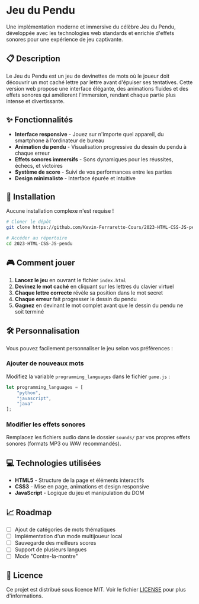 # Jeu du Pendu

Une implémentation moderne et immersive du célèbre Jeu du Pendu, développée avec les technologies web standards et enrichie d'effets sonores pour une expérience de jeu captivante.

## 📋 Description

Le Jeu du Pendu est un jeu de devinettes de mots où le joueur doit découvrir un mot caché lettre par lettre avant d'épuiser ses tentatives. Cette version web propose une interface élégante, des animations fluides et des effets sonores qui améliorent l'immersion, rendant chaque partie plus intense et divertissante.

## ✨ Fonctionnalités

- **Interface responsive** - Jouez sur n'importe quel appareil, du smartphone à l'ordinateur de bureau
- **Animation du pendu** - Visualisation progressive du dessin du pendu à chaque erreur
- **Effets sonores immersifs** - Sons dynamiques pour les réussites, échecs, et victoires
- **Système de score** - Suivi de vos performances entre les parties
- **Design minimaliste** - Interface épurée et intuitive

## 🚀 Installation

Aucune installation complexe n'est requise !

```bash
# Cloner le dépôt
git clone https://github.com/Kevin-Ferraretto-Cours/2023-HTML-CSS-JS-pendu.git

# Accéder au répertoire
cd 2023-HTML-CSS-JS-pendu
```

## 🎮 Comment jouer

1. **Lancez le jeu** en ouvrant le fichier `index.html`
2. **Devinez le mot caché** en cliquant sur les lettres du clavier virtuel
3. **Chaque lettre correcte** révèle sa position dans le mot secret
4. **Chaque erreur** fait progresser le dessin du pendu
5. **Gagnez** en devinant le mot complet avant que le dessin du pendu ne soit terminé

## 🛠️ Personnalisation

Vous pouvez facilement personnaliser le jeu selon vos préférences :

### Ajouter de nouveaux mots
Modifiez la variable `programming_languages` dans le fichier `game.js` :

```javascript
let programming_languages = [
	"python",
	"javascript",
	"java"
];
```

### Modifier les effets sonores
Remplacez les fichiers audio dans le dossier `sounds/` par vos propres effets sonores (formats MP3 ou WAV recommandés).

## 💻 Technologies utilisées

- **HTML5** - Structure de la page et éléments interactifs
- **CSS3** - Mise en page, animations et design responsive
- **JavaScript** - Logique du jeu et manipulation du DOM

## 📈 Roadmap

- [ ] Ajout de catégories de mots thématiques
- [ ] Implémentation d'un mode multijoueur local
- [ ] Sauvegarde des meilleurs scores
- [ ] Support de plusieurs langues
- [ ] Mode "Contre-la-montre"

## 📜 Licence

Ce projet est distribué sous licence MIT. Voir le fichier [LICENSE](LICENSE) pour plus d'informations.
